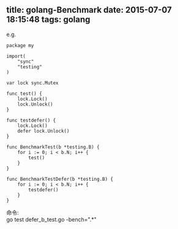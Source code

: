title: golang-Benchmark
date: 2015-07-07 18:15:48
tags: golang
---

e.g.
	
	package my
	
	import(
		"sync"
		"testing"
	)
	
	var lock sync.Mutex
	
	func test() {
		lock.Lock()
		lock.Unlock()
	}
	
	func testdefer() {
		lock.Lock()
		defer lock.Unlock()
	}
	
	func BenchmarkTest(b *testing.B) {
		for i := 0; i < b.N; i++ {
			test()
		}
	}
	
	func BenchmarkTestDefer(b *testing.B) {
		for i := 0; i < b.N; i++ {
			testdefer()
		}
	}

命令: 	
go test defer_b_test.go -bench=".*"